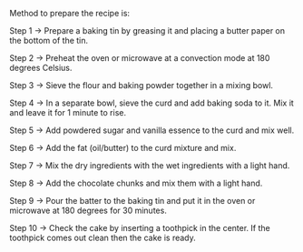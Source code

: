 
Method to prepare the recipe is:


Step 1 → Prepare a baking tin by greasing it and placing a butter paper on the bottom of the tin.

Step 2 → Preheat the oven or microwave at a convection mode at 180 degrees Celsius.

Step 3 → Sieve the flour and baking powder together in a mixing bowl.

Step 4 → In a separate bowl, sieve the curd and add baking soda to it. Mix it and leave it for 1 minute to rise.

Step 5 → Add powdered sugar and vanilla essence to the curd and mix well.

Step 6 → Add the fat (oil/butter) to the curd mixture and mix.

Step 7 → Mix the dry ingredients with the wet ingredients with a light hand.

Step 8 → Add the chocolate chunks and mix them with a light hand.

Step 9 → Pour the batter to the baking tin and put it in the oven or microwave at 180 degrees for 30 minutes.

Step 10 → Check the cake by inserting a toothpick in the center. If the toothpick comes out clean then the cake is ready.
